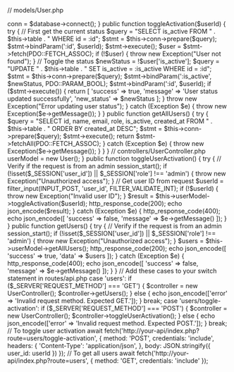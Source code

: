 // models/User.php
<?php

namespace Models;

use PDO;
use Config\Database;
use Exception;

class User {
    private $conn;
    private $table = 'users';

    public function __construct() {
        $database = new Database();
        $this->conn = $database->connect();
    }

    public function toggleActivation($userId) {
        try {
            // First get the current status
            $query = "SELECT is_active FROM " . $this->table . " WHERE id = :id";
            $stmt = $this->conn->prepare($query);
            $stmt->bindParam(':id', $userId);
            $stmt->execute();
            
            $user = $stmt->fetch(PDO::FETCH_ASSOC);
            if (!$user) {
                throw new Exception("User not found");
            }

            // Toggle the status
            $newStatus = !$user['is_active'];
            
            $query = "UPDATE " . $this->table . " 
                     SET is_active = :is_active 
                     WHERE id = :id";

            $stmt = $this->conn->prepare($query);
            $stmt->bindParam(':is_active', $newStatus, PDO::PARAM_BOOL);
            $stmt->bindParam(':id', $userId);

            if ($stmt->execute()) {
                return [
                    'success' => true,
                    'message' => 'User status updated successfully',
                    'new_status' => $newStatus
                ];
            }
            
            throw new Exception("Error updating user status");
        } catch (Exception $e) {
            throw new Exception($e->getMessage());
        }
    }

    public function getAllUsers() {
        try {
            $query = "SELECT id, name, email, role, is_active, created_at 
                     FROM " . $this->table . " 
                     ORDER BY created_at DESC";
            
            $stmt = $this->conn->prepare($query);
            $stmt->execute();
            
            return $stmt->fetchAll(PDO::FETCH_ASSOC);
        } catch (Exception $e) {
            throw new Exception($e->getMessage());
        }
    }
}

// controllers/UserController.php
<?php

namespace Controllers;

use Models\User;
use Exception;

class UserController {
    private $userModel;

    public function __construct() {
        $this->userModel = new User();
    }

    public function toggleUserActivation() {
        try {
            // Verify if the request is from an admin
            session_start();
            if (!isset($_SESSION['user_id']) || $_SESSION['role'] !== 'admin') {
                throw new Exception("Unauthorized access");
            }

            // Get user ID from request
            $userId = filter_input(INPUT_POST, 'user_id', FILTER_VALIDATE_INT);
            if (!$userId) {
                throw new Exception("Invalid user ID");
            }

            $result = $this->userModel->toggleActivation($userId);
            
            http_response_code(200);
            echo json_encode($result);
        } catch (Exception $e) {
            http_response_code(400);
            echo json_encode([
                'success' => false,
                'message' => $e->getMessage()
            ]);
        }
    }

    public function getUsers() {
        try {
            // Verify if the request is from an admin
            session_start();
            if (!isset($_SESSION['user_id']) || $_SESSION['role'] !== 'admin') {
                throw new Exception("Unauthorized access");
            }

            $users = $this->userModel->getAllUsers();
            
            http_response_code(200);
            echo json_encode([
                'success' => true,
                'data' => $users
            ]);
        } catch (Exception $e) {
            http_response_code(400);
            echo json_encode([
                'success' => false,
                'message' => $e->getMessage()
            ]);
        }
    }
<!-- } -->
// Add these cases to your switch statement in routes/api.php

case 'users':
    if ($_SERVER['REQUEST_METHOD'] === 'GET') {
        $controller = new UserController();
        $controller->getUsers();
    } else {
        echo json_encode(['error' => 'Invalid request method. Expected GET.']);
    }
    break;

case 'users/toggle-activation':
    if ($_SERVER['REQUEST_METHOD'] === 'POST') {
        $controller = new UserController();
        $controller->toggleUserActivation();
    } else {
        echo json_encode(['error' => 'Invalid request method. Expected POST.']);
    }
    break;



    // To toggle user activation
await fetch('http://your-api/index.php?route=users/toggle-activation', {
  method: 'POST',
  credentials: 'include',
  headers: {
    'Content-Type': 'application/json',
  },
  body: JSON.stringify({ user_id: userId })
});

// To get all users
await fetch('http://your-api/index.php?route=users', {
  method: 'GET',
  credentials: 'include'
});